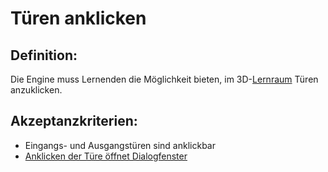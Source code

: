 # Türen anklicken


## Definition:

Die Engine muss Lernenden die Möglichkeit bieten, im 3D-[Lernraum](Lernraum-GE.md) Türen anzuklicken.


## Akzeptanzkriterien:
- Eingangs- und Ausgangstüren sind anklickbar
- [Anklicken der Türe öffnet Dialogfenster](EWE0032.md)

